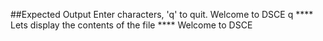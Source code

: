 ##Expected Output
Enter characters, 'q' to quit.
Welcome to DSCE q
**** Lets display the contents of the file ****
Welcome to DSCE

